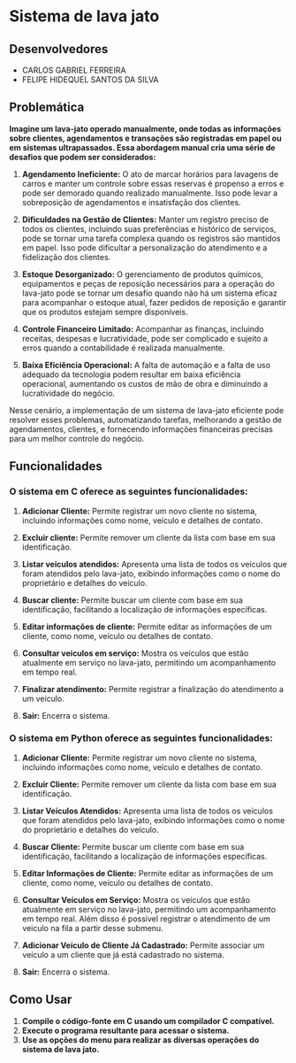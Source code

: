 # Sistema de lava jato

## Desenvolvedores

- CARLOS GABRIEL FERREIRA
- FELIPE HIDEQUEL SANTOS DA SILVA

## Problemática

**Imagine um lava-jato operado manualmente, onde todas as informações sobre clientes, agendamentos e transações são registradas em papel ou em sistemas ultrapassados. Essa abordagem manual cria uma série de desafios que podem ser considerados:**

1. **Agendamento Ineficiente:** O ato de marcar horários para lavagens de carros e manter um controle sobre essas reservas é propenso a erros e pode ser demorado quando realizado manualmente. Isso pode levar a sobreposição de agendamentos e insatisfação dos clientes.

2. **Dificuldades na Gestão de Clientes:** Manter um registro preciso de todos os clientes, incluindo suas preferências e histórico de serviços, pode se tornar uma tarefa complexa quando os registros são mantidos em papel. Isso pode dificultar a personalização do atendimento e a fidelização dos clientes.

3. **Estoque Desorganizado:** O gerenciamento de produtos químicos, equipamentos e peças de reposição necessários para a operação do lava-jato pode se tornar um desafio quando não há um sistema eficaz para acompanhar o estoque atual, fazer pedidos de reposição e garantir que os produtos estejam sempre disponíveis.

4. **Controle Financeiro Limitado:** Acompanhar as finanças, incluindo receitas, despesas e lucratividade, pode ser complicado e sujeito a erros quando a contabilidade é realizada manualmente.

5. **Baixa Eficiência Operacional:** A falta de automação e a falta de uso adequado da tecnologia podem resultar em baixa eficiência operacional, aumentando os custos de mão de obra e diminuindo a lucratividade do negócio.

Nesse cenário, a implementação de um sistema de lava-jato eficiente pode resolver esses problemas, automatizando tarefas, melhorando a gestão de agendamentos, clientes, e fornecendo informações financeiras precisas para um melhor controle do negócio.

## Funcionalidades

### O sistema em C oferece as seguintes funcionalidades:

1. **Adicionar Cliente:**  Permite registrar um novo cliente no sistema, incluindo informações como nome, veículo e detalhes de contato.

2. **Excluir cliente:**    Permite remover um cliente da lista com base em sua identificação.

3. **Listar veiculos atendidos:** Apresenta uma lista de todos os veículos que foram atendidos pelo lava-jato, exibindo informações como o nome do proprietário e detalhes do veículo.

4. **Buscar cliente:** Permite buscar um cliente com base em sua identificação, facilitando a localização de informações específicas.

5. **Editar informações de cliente:** Permite editar as informações de um cliente, como nome, veículo ou detalhes de contato.

6. **Consultar veiculos em serviço:**  Mostra os veículos que estão atualmente em serviço no lava-jato, permitindo um acompanhamento em tempo real.

7. **Finalizar atendimento:** Permite registrar a finalização do atendimento a um veículo.

8. **Sair:** Encerra o sistema.


### O sistema em Python oferece as seguintes funcionalidades:

1. **Adicionar Cliente:** Permite registrar um novo cliente no sistema, incluindo informações como nome, veículo e detalhes de contato.

2. **Excluir Cliente:** Permite remover um cliente da lista com base em sua identificação.

3. **Listar Veículos Atendidos:** Apresenta uma lista de todos os veículos que foram atendidos pelo lava-jato, exibindo informações como o nome do proprietário e detalhes do veículo.

4. **Buscar Cliente:** Permite buscar um cliente com base em sua identificação, facilitando a localização de informações específicas.

5. **Editar Informações de Cliente:** Permite editar as informações de um cliente, como nome, veículo ou detalhes de contato.

6. **Consultar Veículos em Serviço:** Mostra os veículos que estão atualmente em serviço no lava-jato, permitindo um acompanhamento em tempo real. Além disso é possivel registrar
   o atendimento de um veiculo na fila a partir desse submenu.
   
7. **Adicionar Veículo de Cliente Já Cadastrado:** Permite associar um veículo a um cliente que já está cadastrado no sistema.

8. **Sair:** Encerra o sistema.

## Como Usar
1. **Compile o código-fonte em C usando um compilador C compatível.**
2. **Execute o programa resultante para acessar o sistema.**
3. **Use as opções do menu para realizar as diversas operações do sistema de lava jato.**

